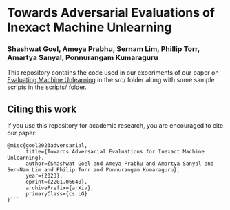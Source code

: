 # Towards Adversarial Evaluations of Inexact Machine Unlearning

### Shashwat Goel, Ameya Prabhu, Sernam Lim, Phillip Torr, Amartya Sanyal, Ponnurangam Kumaraguru

This repository contains the code used in our experiments of our paper on [Evaluating Machine Unlearning](https://arxiv.org/abs/2201.06640) in the src/ folder along with some sample scripts in the scripts/ folder.

## Citing this work

If you use this repository for academic research, you are encouraged to cite our paper:

```
@misc{goel2023adversarial,
      title={Towards Adversarial Evaluations for Inexact Machine Unlearning}, 
      author={Shashwat Goel and Ameya Prabhu and Amartya Sanyal and Ser-Nam Lim and Philip Torr and Ponnurangam Kumaraguru},
      year={2023},
      eprint={2201.06640},
      archivePrefix={arXiv},
      primaryClass={cs.LG}
}```

